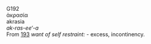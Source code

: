 <body>
  <p>G192<br>  ἀκρασία  <br> akrasia  <br><i>ak-ras-ee‘-a </i><br>From <a href="g0193.htm">193</a>  <i>want</i> <i>of</i> <i>self</i> <i>restraint:</i> - excess, incontinency.<br></p>
 </body>